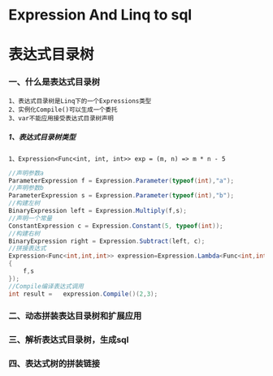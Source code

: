 # Expression And Linq to sql
# 表达式目录树

### 一、什么是表达式目录树

    1、表达式目录树是Linq下的一个Expressions类型
    2、实例化Compile()可以生成一个委托
    3、var不能应用接受表达式目录树声明

##### 1、表达式目录树类型
    
    1、Expression<Func<int, int, int>> exp = (m, n) => m * n - 5
    
```.cs
//声明参数a
ParameterExpression f = Expression.Parameter(typeof(int),"a");
//声明参数b
ParameterExpression s = Expression.Parameter(typeof(int),"b");
//构建左树
BinaryExpression left = Expression.Multiply(f,s);
//声明一个常量
ConstantExpression c = Expression.Constant(5, typeof(int));
//构建右树
BinaryExpression right = Expression.Subtract(left, c);
//拼接表达式
Expression<Func<int,int,int>> expression=Expression.Lambda<Func<int,int,int>>(right,new ParameterExpression[]
{
    f,s
});
//Compile编译表达式调用
int result =   expression.Compile()(2,3);  
```

### 二、动态拼装表达目录树和扩展应用

### 三、解析表达式目录树，生成sql

### 四、表达式树的拼装链接
